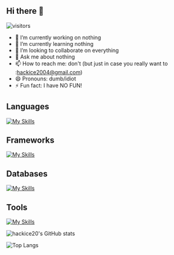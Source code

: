 ## Hi there 👋

![visitors](https://visitor-badge.laobi.icu/badge?page_id=hackice20.hackice20)


- 🔭 I’m currently working on nothing
- 🌱 I’m currently learning nothing
- 👯 I’m looking to collaborate on everything
- 💬 Ask me about nothing
- 📫 How to reach me: don't (but just in case you really want to :hackice2004@gmail.com)
- 😄 Pronouns: dumb/idiot
- ⚡ Fun fact: I have NO FUN!


<h2>Languages</h2>

[![My Skills](https://skillicons.dev/icons?i=ts,js,bash,cpp,python,java,rust,go)](https://skillicons.dev)

<h2>Frameworks</h2>
  
[![My Skills](https://skillicons.dev/icons?i=nextjs,express,react,tailwindcss)](https://skillicons.dev)

<h2>Databases</h2>
  
[![My Skills](https://skillicons.dev/icons?i=postgres,mongo)](https://skillicons.dev)

<h2>Tools</h2>
 
[![My Skills](https://skillicons.dev/icons?i=git,github,docker,prisma,postman,linux)](https://skillicons.dev)

![hackice20's GitHub stats](https://github-readme-stats.vercel.app/api?username=hackice20&show_icons=true&theme=radical)

![Top Langs](https://github-readme-stats.vercel.app/api/top-langs/?username=hackice20&layout=compact&bg_color=000000&title_color=ffffff&text_color=ffffff&icon_color=4caf50&border_color=30363d)

  
